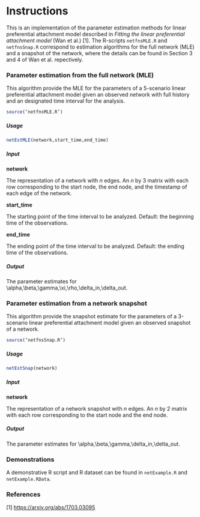 # Instructions

This is an implementation of the parameter estimation methods for linear preferential attachment model described in _Fitting the linear preferential attachment model_ (Wan et al.) [1]. The R-scripts `netfnsMLE.R` and `netfnsSnap.R` correspond to estimation algorithms for the full network (MLE) and a snapshot of the network, where the details can be found in Section 3 and 4 of Wan et al. repectively.

### Parameter estimation from the full network (MLE)

This algorithm provide the MLE for the parameters of a 5-scenario linear preferential attachment model given an observed network with full history and an designated time interval for the analysis.

```r
source(‘netfnsMLE.R’)
```

##### Usage

```r
netEstMLE(network,start_time,end_time)
```

##### Input

**network**

The representation of a network with _n_ edges. An _n_ by 3 matrix with each row corresponding to the start node, the end node, and the timestamp of each edge of the network.

**start_time**

The starting point of the time interval to be analyzed. Default: the beginning time of the observations.

**end_time**

The ending point of the time interval to be analyzed. Default: the ending time of the observations.

##### Output

The parameter estimates for \alpha,\beta,\gamma,\xi,\rho,\delta_in,\delta_out.


### Parameter estimation from a network snapshot

This algorithm provide the snapshot estimate for the parameters of a 3-scenario linear preferential attachment model given an observed snapshot of a network.

```r
source(‘netfnsSnap.R’)
```

##### Usage

```r
netEstSnap(network)
```

##### Input

**network**

The representation of a network snapshot with _n_ edges. An _n_ by 2 matrix with each row corresponding to the start node and the end node.


##### Output

The parameter estimates for \alpha,\beta,\gamma,\delta_in,\delta_out.


### Demonstrations

A demonstrative R script and R dataset can be found in `netExample.R` and `netExample.RData`.

### References
[1] https://arxiv.org/abs/1703.03095

